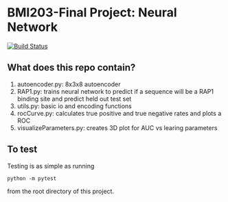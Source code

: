 # BMI203-Final Project: Neural Network

[![Build
Status](https://travis-ci.org/graciegordon/FinalProject.svg?branch=master)](https://travis-ci.org/graciegordon/FinalProject)

## What does this repo contain?
1. autoencoder.py: 8x3x8 autoencoder
2. RAP1.py: trains neural network to predict if a sequence will be a RAP1 binding site and predict held out test set
3. utils.py: basic io and encoding functions
4. rocCurve.py: calculates true positive and true negative rates and plots a ROC
5. visualizeParameters.py: creates 3D plot for AUC vs learing parameters
## To test
Testing is as simple as running

```
python -m pytest
```

from the root directory of this project.
